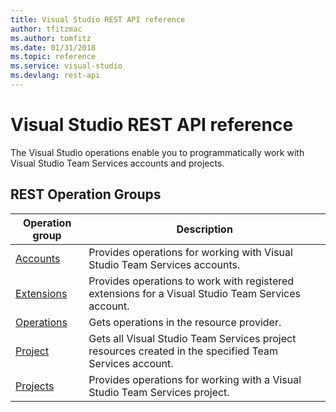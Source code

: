 ```yaml
---
title: Visual Studio REST API reference
author: tfitzmac
ms.author: tomfitz
ms.date: 01/31/2018
ms.topic: reference
ms.service: visual-studio
ms.devlang: rest-api
---
```


# Visual Studio REST API reference

The Visual Studio operations enable you to programmatically work with Visual Studio Team Services accounts and projects.

## REST Operation Groups 

| Operation group | Description                                                        |
|-----------------|--------------------------------------------------------------------|
| [Accounts](~/docs-ref-autogen/visualstudio/Accounts.yml) | Provides operations for working with Visual Studio Team Services accounts. |
| [Extensions](~/docs-ref-autogen/visualstudio/Extensions.yml) | Provides operations to work with registered extensions for a Visual Studio Team Services account. |
| [Operations](~/docs-ref-autogen/visualstudio/Operations.yml) | Gets operations in the resource provider.  |
| [Project](~/docs-ref-autogen/visualstudio/Project.yml) | Gets all Visual Studio Team Services project resources created in the specified Team Services account. |
| [Projects](~/docs-ref-autogen/visualstudio/Projects.yml) | Provides operations for working with a Visual Studio Team Services project. |
